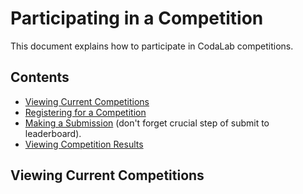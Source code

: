 # Participating in a Competition
This document explains how to participate in CodaLab competitions.

## Contents

- [Viewing Current Competitions](#viewing-current-competitions)
- [Registering for a Competition](#registering-for-a-competition)
- [Making a Submission](#making-a-submission) (don't forget crucial step of submit to leaderboard).
- [Viewing Competition Results](#viewing-competition-results)

## Viewing Current Competitions